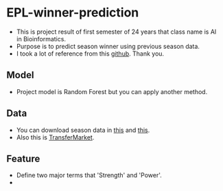 # EPL-winner-prediction
* This is project result of first semester of 24 years that class name is AI in Bioinformatics.
* Purpose is to predict season winner using previous season data.
* I took a lot of reference from this [github](https://github.com/ClassifiedEgg/Predicting-EPL-Season-using-Machine-Learning?tab=readme-ov-file). Thank you.

## Model
* Project model is Random Forest but you can apply another method.

## Data
* You can download season data in [this](https://www.football-data.co.uk/) and [this](https://fixturedownload.com/).
* Also this is [TransferMarket](https://www.transfermarkt.com/).

## Feature
* Define two major terms that 'Strength' and 'Power'.
* 
